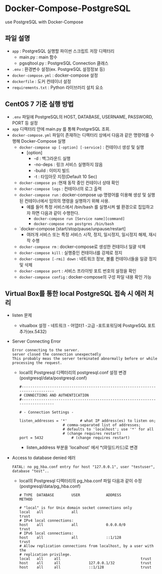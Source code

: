 # Docker-Compose-PostgreSQL
 use PostgreSQL with Docker-Compose

## 파일 설명
- `app` : PostgreSQL 실행할 파이썬 스크립트 저장 디렉터리
  - main.py : main 함수
  - pgsqltool.py : PostgreSQL Connection 클래스
- `.env` : 환경변수 설정(ex. PostgreSQL 설정정보 등)
- `docker-compose.yml` : docker-compose 설정
- `dockerfile` : 도커 컨테이너 설정
- `requirements.txt` : Python 라이브러리 설치 요소


## CentOS 7 기준 실행 방법

- `.env` 파일에 PostgreSQL의 HOST, DATABASE, USERNAME, PASSWORD, PORT 등 설정
- `app` 디렉터리 안에 main.py 를 통해 PostgreSQL 조회.
- `docker-compose.yml` 파일이 존재하는 디렉터리 상에서 다음과 같은 명령어를 수행해 Docker-Compose 실행
  - `docker-compose up [-option] [-service]` : 컨테이너 생성 및 실행
    - [option]
      - -d : 백그라운드 실행
      - -no-deps : 링크 서비스 실행하지 않음
      - -build : 이미지 빌드
      - -t : 타임아웃 지정(Default 10 Sec)
  - `docker-compose ps` :현재 동작 중인 컨테이너 상태 확인
  - `docker-compose logs` : 컨테이너의 로그 출력
  - `docker-compose run` : docker-compose up 명령어를 이용해 생성 및 실행된 컨테이너에서 임의의 명령을 실행하기 위해 사용.
    - 예를 들어 특정 서비스에서 /bin/bash 를 실행시켜 쉘 환경으로 집입하고자 하면 다음과 같이 수행한다.
      - `docker-compose run [Service name][command]`
      - `docker-compose run postgres /bin/bash`
  - `docker-compose [start/stop/pause/unpause/restart]
    - 여러개 서비스 또는 특정 서비스 시작, 정지, 일시정지, 일시정지 해제, 재시작 수행
  - `docker-compose rm` : docker-compose로 생성한 컨테이너 일괄 삭제
  - `docker-compose kill` : 실행중인 컨테이너를 강제로 정지 
  - `docker-compose [-rmi] down` : 네트워크 정보, 볼륨 컨테이너들을 일광 정지 및 삭제
  - `docker-compose port` : 서비스 프라이빗 포트 번호의 설정을 확인
  - `docker-compose config` : docker-compose의 구성 파일 내용 확인 가능


## Virtual Box를 통한 local PostgreSQL 접속 시 에러 처리

- listen 문제
  - vitualbox 설정 - 네트워크 - 어뎁터1 -고급 -포트포워딩에 PostgreSQL 포트 추가(ex.5432)

- Server Connecting Error
  ``` 
  Error connecting to the server.
  server closed the connection unexpectedly
  This probably meas the server terminated abnormally before or while processing the request.
  ```
  - local의 Postgresql 디렉터리의 postgresql.conf 설정 변경(postgresql/data/postgresql.conf)
    ```
    #------------------------------------------------------------------------------
    # CONNECTIONS AND AUTHENTICATION
    #------------------------------------------------------------------------------

    # - Connection Settings -

    listen_addresses = '*'		# what IP address(es) to listen on;
	    				# comma-separated list of addresses;
		    			# defaults to 'localhost'; use '*' for all
			    		# (change requires restart)
    port = 5432				# (change requires restart)
    ```
    - listen_address 부분을 'localhost' 에서 *(와일드카드)로 변경

- Access to database denied 에러
  ```
  FATAL: no pg_hba.conf entry for host "127.0.0.1", user "testuser", database "test"..
  ```
  - local의 Postgresql 디렉터리의 pg_hba.conf 파일 다음과 같이 수정(postgresql/data/pg_hba.conf)
    ```
    # TYPE  DATABASE        USER            ADDRESS                 METHOD

    # "local" is for Unix domain socket connections only
    local   all             all                                     trust
    # IPv4 local connections:
    host    all             all             0.0.0.0/0            trust
    # IPv6 local connections:
    host    all             all             ::1/128                 trust
    # Allow replication connections from localhost, by a user with the
    # replication privilege.
    local   all     all                                     trust
    host    all     all             127.0.0.1/32            trust
    host    all     all             ::1/128                 trust
    ```


